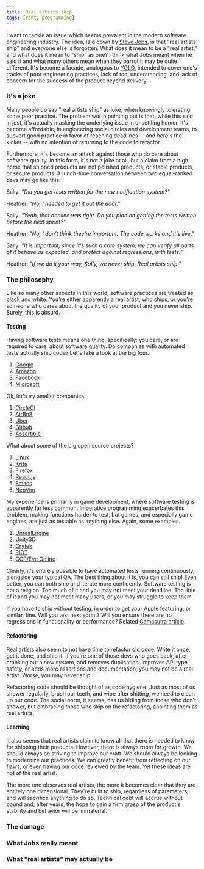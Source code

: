 ```yaml
---
title: Real artists ship
tags: [rant, programming]
---
```


I want to tackle an issue which seems prevalent in the modern software
engineering industry. The idea, laid down by [Steve Jobs](TODO), is that "real
artists ship" and everyone else is forgotten. What does it mean to be a "real
artist," and what does it mean to "ship" as one? I think what Jobs meant when he
said it and what many others mean when they parrot it may be quite different.
It's become a facade, analogous to
[YOLO](http://www.urbandictionary.com/define.php?term=Yolo), intended to cover
one's tracks of poor engineering practices, lack of tool understanding, and lack
of concern for the success of the product beyond delivery.

### It's a joke
Many people do say "real artists ship" as joke, when knowingly tolerating some
poor practice. The problem worth pointing out is that, while this said in jest,
it's actually masking the underlying issue in unsettling humor. It's become
affordable, in engineering social circles and development teams, to subvert good
practice in favor of reaching deadlines -- and here's the kicker -- with no
intention of returning to the code to refactor.

Furthermore, it's become an attack against those who do care about software
quality. In this form, it's not a joke at all, but a claim from a high horse
that shipped products are not polished products, or stable products, or secure
products. A lunch-time conversation between two equal-ranked devs may go like
this:

Sally: *"Did you get tests written for the new notification system?"*

Heather: *"No, I needed to get it out the door."*

Sally: *"Yeah, that dealine was tight. Do you plan on getting the tests written
before the next sprint?"*

Heather: *"No, I don't think they're important. The code works and it's live."*

Sally: *"It is important, since it's such a core system; we can verify all parts
of it behave as expected, and protect against regressions, with tests."*

Heather: *"If we do it your way, Sally, we never ship. Real artists ship."*

### The philosophy
Like so many other aspects in this world, software practices are treated as
black and white. You're either apparently a real artist, who ships, or you're
someone who cares about the quality of your product and you never ship. Surely,
this is absurd.

#### Testing
Having software tests means one thing, specifically: you care, or are required
to care, about software quality. Do companies with automated tests actually ship
code? Let's take a look at the big four.

1. [Google](https://testing.googleblog.com/2011/01/how-google-tests-software.html)
2. [Amazon](http://www.zdnet.com/article/how-amazon-handles-a-new-software-deployment-every-second/)
3. [Facebook](https://youtu.be/OJ94KqmsxiI?t=1393)
4. [Microsoft](https://blogs.msdn.microsoft.com/microsoft_press/2009/02/13/new-book-how-we-test-software-at-microsoft/)

Ok, let's try smaller companies.

1. [CircleCI](https://circleci.com/blog/rewriting-your-test-suite-in-clojure-in-24-hours/)
2. [AirBnB](http://airbnb.io/enzyme/)
3. [Uber](https://eng.uber.com/tech-stack-part-one/)
4. [Github](http://githubengineering.com/move-fast/)
5. [Assertible](https://assertible.com/blog/test-every-single-api-deployment)

What about some of the big open source projects?

1. [Linux](https://linux-test-project.github.io/)
2. [Krita](https://community.kde.org/Krita/Docs/Unittests_in_Krita)
3. [Firefox](https://developer.mozilla.org/en-US/docs/Mozilla/QA/Automated_testing)
4. [React.js](https://facebook.github.io/react/docs/test-utils.html)
5. [Emacs](https://www.emacswiki.org/emacs/UnitTesting)
6. [NeoVim](https://github.com/neovim/neovim/wiki/Unit-tests)

My experience is primarily in game development, where software testing is
apparently far less common. Imperative programming exacerbates this
problem, making functions harder to test, but games, and especially game
engines, are just as testable as anything else. Again, some examples.

1. [UnrealEngine](https://docs.unrealengine.com/latest/INT/Programming/Automation/index.html)
2. [Unity3D](https://unity3d.com/unity/qa/test-suites)
3. [Crytek](http://www.crytek.com/cryengine/cryengine3/presentations/aaa-automated-testing-for-aaa-games)
4. [RIOT](https://engineering.riotgames.com/news/automated-testing-league-legends)
5. [CCP/Eve Online](https://community.eveonline.com/news/dev-blogs/eve-probe/)

Clearly, it's entirely possible to have automated tests running continuously,
alongside your typical QA. The best thing about it is, you can still ship! Even
better, you can both ship and iterate more confidently. Software testing is not
a religion. Too much of it and you may not meet your deadline. Too little of it
and you may not meet many users, or you may struggle to keep them.

If you have to ship without testing, in order to get your Apple featuring, or
similar, fine.  Will you test next sprint? Will you ensure there are no
regressions in functionality or performance? Related [Gamasutra
article](http://www.gamasutra.com/view/feature/130682/automated_tests_and_continuous_.php).

#### Refactoring
Real artists also seem to not have time to refactor old code. Write it once, get
it done, and ship it. If you're one of those devs who goes back, after cranking
out a new system, and removes duplication, improves API type safety, or adds
more assertions and documentation, you may not be a real artist. Worse, you may
never ship.

Refactoring code should be thought of as code hygiene. Just as most of us shower
regularly, brush our teeth, and wipe after shitting, we need to clean up our
code. The social norm, it seems, has us hiding from those who don't shower, but
embracing those who skip on the refactoring, anointing them as real artists.

#### Learning
It also seems that real artists claim to know all that there is needed to know
for shipping their products. However, there is always room for growth. We should
always be striving to improve our craft. We should always be looking to
modernize our practices. We can greatly benefit from reflecting on our flaws, or
even having our code reviewed by the team. Yet these ideas are not of the real
artist.

The more one observes real artists, the more it becomes clear that they are
entirely one dimensional. They're built to ship, regardless of parameters, and
will sacrifice anything to do so. Technical debt will accrue without bound and,
after years, the hope to gain a firm grasp of the product's stability and
behavior will be immaterial.

### The damage

### What Jobs really meant

### What "real artists" may actually be
